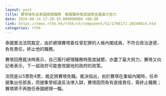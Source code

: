 ```yaml
---
layout: post
title: 賽塔被免去泰國總理職務　稱履職時態度誠懇並盡最大努力
date: 2024-08-14 17:28:19.000000000 +08:00
link: https://news.rthk.hk/rthk/ch/component/k2/1766171-20240814.htm
categories: rthk
---
```


泰國憲法法院裁定，由於總理賽塔委任曾犯罪的人做內閣成員，不符合政治道德，負有責任，終止他的職務。

賽塔回應裁決時表示，自己履行總理職務時態度誠懇，亦盡了最大努力。賽塔又向記者表示，下一屆政府可能會改變他的政府的政策。

法院是以5票對4票，裁定將賽塔免職。裁決指出，由於賽塔在重組內閣時，任命披集出任部長，而披集曾經違反法律入獄，賽塔因而負有直接責任，需終止職務；賽塔將不再擔任泰國總理一職。
